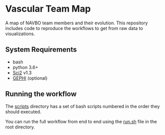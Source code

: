 # Vascular Team Map

A map of NAVBO team members and their evolution. This repository includes code to reproduce the workflows to get from raw data to visualizations.

## System Requirements

* bash
* python 3.6+
* [Sci2](https://sci2.cns.iu.edu/) v1.3
* [GEPHI](https://gephi.org/) (optional)

## Running the workflow

The [scripts](scripts) directory has a set of bash scripts numbered in the order they should executed.

You can run the full workflow from end to end using the [run.sh](run.sh) file in the root directory.
